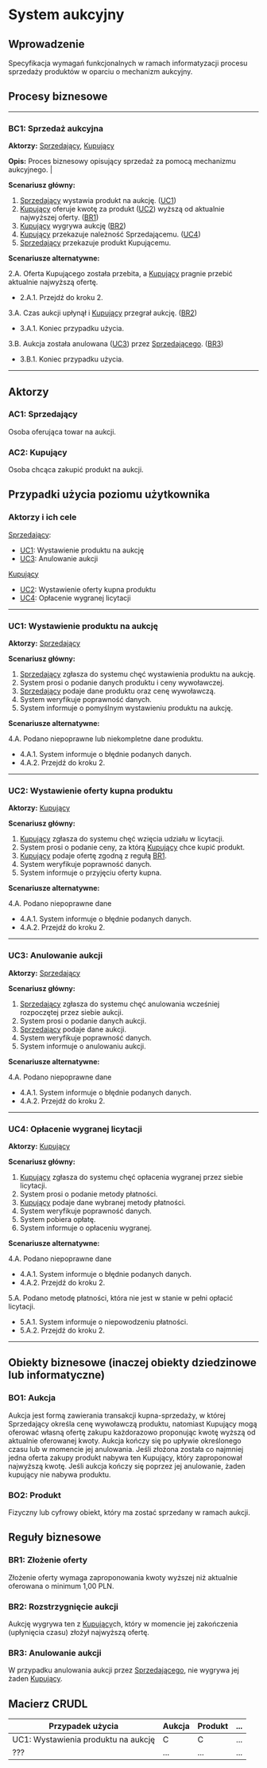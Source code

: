 # System aukcyjny

## Wprowadzenie

Specyfikacja wymagań funkcjonalnych w ramach informatyzacji procesu sprzedaży produktów w oparciu o mechanizm aukcyjny. 

## Procesy biznesowe

---
<a id="bc1"></a>
### BC1: Sprzedaż aukcyjna 

**Aktorzy:** [Sprzedający](#ac1), [Kupujący](#ac2)

**Opis:** Proces biznesowy opisujący sprzedaż za pomocą mechanizmu aukcyjnego. |

**Scenariusz główny:** <br>
1. [Sprzedający](#ac1) wystawia produkt na aukcję. ([UC1](#uc1)) <br>
2. [Kupujący](#ac2) oferuje kwotę za produkt ([UC2](#uc2)) wyższą od aktualnie najwyższej oferty. ([BR1](#br1))<br>
3. [Kupujący](#ac2) wygrywa aukcję ([BR2](#br2))<br>
4. [Kupujący](#ac2) przekazuje należność Sprzedającemu. ([UC4](#uc4))<br>
5. [Sprzedający](#ac1) przekazuje produkt Kupującemu.

**Scenariusze alternatywne:** 

2.A. Oferta Kupującego została przebita, a [Kupujący](#ac2) pragnie przebić aktualnie najwyższą ofertę. <br>
* 2.A.1. Przejdź do kroku 2.

3.A. Czas aukcji upłynął i [Kupujący](#ac2) przegrał aukcję. ([BR2](#br2)) <br>
* 3.A.1. Koniec przypadku użycia.

3.B. Aukcja została anulowana ([UC3](#uc3)) przez [Sprzedającego](#ac2). ([BR3](#br3)) <br>
* 3.B.1. Koniec przypadku użycia.

---

## Aktorzy

<a id="ac1"></a>
### AC1: Sprzedający

Osoba oferująca towar na aukcji.

<a id="ac2"></a>
### AC2: Kupujący

Osoba chcąca zakupić produkt na aukcji.


## Przypadki użycia poziomu użytkownika

### Aktorzy i ich cele

[Sprzedający](#ac1):<br>
* [UC1](#uc1): Wystawienie produktu na aukcję <br>
* [UC3](#uc3): Anulowanie aukcji

[Kupujący](#ac2) <br>
* [UC2](#uc2): Wystawienie oferty kupna produktu <br>
* [UC4](#uc4): Opłacenie wygranej licytacji

---
<a id="uc1"></a>
### UC1: Wystawienie produktu na aukcję

**Aktorzy:** [Sprzedający](#ac1)

**Scenariusz główny:** <br>
1. [Sprzedający](#ac1) zgłasza do systemu chęć wystawienia produktu na aukcję. <br>
2. System prosi o podanie danych produktu i ceny wywoławczej. <br>
3. [Sprzedający](#ac1) podaje dane produktu oraz cenę wywoławczą. <br>
4. System weryfikuje poprawność danych. <br>
5. System informuje o pomyślnym wystawieniu produktu na aukcję. <br>

**Scenariusze alternatywne:** 

4.A. Podano niepoprawne lub niekompletne dane produktu. <br>
* 4.A.1. System informuje o błędnie podanych danych. <br>
* 4.A.2. Przejdź do kroku 2.

---

<a id="uc2"></a>
### UC2: Wystawienie oferty kupna produktu

**Aktorzy:** [Kupujący](#ac2)

**Scenariusz główny:** <br>
1. [Kupujący](#ac2) zgłasza do systemu chęć wzięcia udziału w licytacji. <br>
2. System prosi o podanie ceny, za którą [Kupujący](#ac2) chce kupić produkt. <br>
3. [Kupujący](#ac2) podaje ofertę zgodną z regułą [BR1](#br1). <br>
4. System weryfikuje poprawność danych. <br>
5. System informuje o przyjęciu oferty kupna. <br>

**Scenariusze alternatywne:** 

4.A. Podano niepoprawne dane <br>
* 4.A.1. System informuje o błędnie podanych danych. <br>
* 4.A.2. Przejdź do kroku 2.

---

<a id="uc3"></a>
### UC3: Anulowanie aukcji

**Aktorzy:** [Sprzedający](#ac1)

**Scenariusz główny:** <br>
1. [Sprzedający](#ac1) zgłasza do systemu chęć anulowania wcześniej rozpoczętej przez siebie aukcji. <br>
2. System prosi o podanie danych aukcji.<br>
3. [Sprzedający](#ac1) podaje dane aukcji.<br>
4. System weryfikuje poprawność danych.<br>
5. System informuje o anulowaniu aukcji.<br>

**Scenariusze alternatywne:** 

4.A. Podano niepoprawne dane <br>
* 4.A.1. System informuje o błędnie podanych danych.<br>
* 4.A.2. Przejdź do kroku 2.

---

<a id="uc4"></a>
### UC4: Opłacenie wygranej licytacji

**Aktorzy:** [Kupujący](#ac2)

**Scenariusz główny:** <br>
1. [Kupujący](#ac2) zgłasza do systemu chęć opłacenia wygranej przez siebie licytacji. <br>
2. System prosi o podanie metody płatności. <br>
3. [Kupujący](#ac2) podaje dane wybranej metody płatności. <br>
4. System weryfikuje poprawność danych. <br>
5. System pobiera opłatę. <br>
6. System informuje o opłaceniu wygranej. <br>

**Scenariusze alternatywne:** 

4.A. Podano niepoprawne dane <br>
* 4.A.1. System informuje o błędnie podanych danych.<br>
* 4.A.2. Przejdź do kroku 2. <br>

5.A. Podano metodę płatności, która nie jest w stanie w pełni opłacić licytacji. <br>
* 5.A.1. System informuje o niepowodzeniu płatności. <br>
* 5.A.2. Przejdź do kroku 2.

---

## Obiekty biznesowe (inaczej obiekty dziedzinowe lub informatyczne)

### BO1: Aukcja

Aukcja jest formą zawierania transakcji kupna-sprzedaży, w której Sprzedający określa cenę wywoławczą produktu, natomiast Kupujący mogą oferować własną ofertę zakupu każdorazowo proponując kwotę wyższą od aktualnie oferowanej kwoty. Aukcja kończy się po upływie określonego czasu lub w momencie jej anulowania. Jeśli złożona została co najmniej jedna oferta zakupy produkt nabywa ten Kupujący, który zaproponował najwyższą kwotę. Jeśli aukcja kończy się poprzez jej anulowanie, żaden kupujący nie nabywa produktu.

### BO2: Produkt

Fizyczny lub cyfrowy obiekt, który ma zostać sprzedany w ramach aukcji.

## Reguły biznesowe

<a id="br1"></a>
### BR1: Złożenie oferty

Złożenie oferty wymaga zaproponowania kwoty wyższej niż aktualnie oferowana o minimum 1,00 PLN.


<a id="br2"></a>
### BR2: Rozstrzygnięcie aukcji

Aukcję wygrywa ten z [Kupujący](#ac2)ch, który w momencie jej zakończenia (upłynięcia czasu) złożył najwyższą ofertę.

<a id="br3"></a>
### BR3: Anulowanie aukcji
W przypadku anulowania aukcji przez [Sprzedającego](#ac1), nie wygrywa jej żaden [Kupujący](#ac2).

## Macierz CRUDL


| Przypadek użycia                                  | Aukcja | Produkt | ... |
| ------------------------------------------------- | ------ | ------- | --- |
| UC1: Wystawienia produktu na aukcję               |    C   |    C    | ... |
| ???                                               |  ...   |  ...    | ... |


